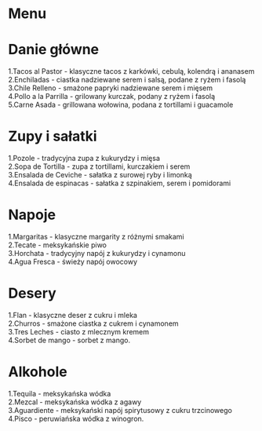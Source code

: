 # Menu
# Danie główne
1.Tacos al Pastor - klasyczne tacos z karkówki, cebulą, kolendrą i ananasem  
2.Enchiladas - ciastka nadziewane serem i salsą, podane z ryżem i fasolą  
3.Chile Relleno - smażone papryki nadziewane serem i mięsem  
4.Pollo a la Parrilla - grilowany kurczak, podany z ryżem i fasolą  
5.Carne Asada - grillowana wołowina, podana z tortillami i guacamole  
# Zupy i sałatki
1.Pozole - tradycyjna zupa z kukurydzy i mięsa  
2.Sopa de Tortilla - zupa z tortillami, kurczakiem i serem  
3.Ensalada de Ceviche - sałatka z surowej ryby i limonką  
4.Ensalada de espinacas - sałatka z szpinakiem, serem i pomidorami  
# Napoje
1.Margaritas - klasyczne margarity z różnymi smakami  
2.Tecate - meksykańskie piwo  
3.Horchata - tradycyjny napój z kukurydzy i cynamonu  
4.Agua Fresca - świeży napój owocowy  
# Desery
1.Flan - klasyczne deser z cukru i mleka  
2.Churros - smażone ciastka z cukrem i cynamonem  
3.Tres Leches - ciasto z mlecznym kremem  
4.Sorbet de mango - sorbet z mango.  
# Alkohole
1.Tequila - meksykańska wódka  
2.Mezcal - meksykańska wódka z agawy  
3.Aguardiente - meksykański napój spirytusowy z cukru trzcinowego  
4.Pisco - peruwiańska wódka z winogron.  
